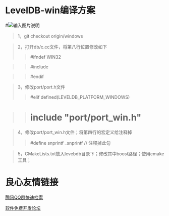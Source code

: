 #  LevelDB-win编译方案

#![输入图片说明](https://gitee.com/uploads/images/2017/1213/211714_5aad0487_3843.png "ocquant.png")

>1，git checkout origin/windows

>2，打开db/c.cc文件，将第八行位置修改如下
>>    #ifndef WIN32

>>    #include  

>>    #endif

>3，修改port/port.h文件
>>    #elif defined(LEVELDB_PLATFORM_WINDOWS)  

>>    #  include "port/port_win.h"  
>>    

>4，修改port/port_win.h文件；将第四行的宏定义给注释掉
>>    #define snprintf _snprintf  // 注释掉此句    
    
>5，CMakeLists.txt放入levebdb目录下；修改其中boost路径；使用cmake工具；
>



 # 良心友情链接

[腾讯QQ群快速检索](http://u.720life.cn/s/8cf73f7c)

[软件免费开发论坛](http://u.720life.cn/s/bbb01dc0)